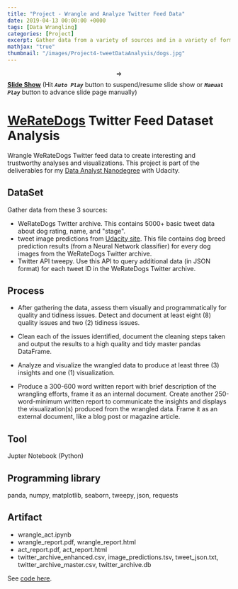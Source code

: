 ```yaml
---
title: "Project - Wrangle and Analyze Twitter Feed Data"
date: 2019-04-13 00:00:00 +0000
tags: [Data Wrangling]
categories: [Project]
excerpt: Gather data from a variety of sources and in a variety of formats, assess its quality and tidiness, then clean it. Showcase data wrangling results through analyses and visualizations.
mathjax: "true"
thumbnail: "/images/Project4-tweetDataAnalysis/dogs.jpg"
---
```


$$\Rightarrow$$ <a href="\images\Project4-tweetDataAnalysis\wrangle_act_report.slides.html" target="_blank"><b>Slide Show</b></a> (Hit _**`Auto Play`**_ button to suspend/resume slide show or _**`Manual Play`**_ button to advance slide page manually)

# <a href="https://en.wikipedia.org/wiki/WeRateDogs" target="_blank">WeRateDogs</a> Twitter Feed Dataset Analysis
Wrangle WeRateDogs Twitter feed data to create interesting and trustworthy analyses and visualizations. This project is part of the deliverables for my <a href="https://www.udacity.com/course/data-analyst-nanodegree--nd002" target="_blank">Data Analyst Nanodegree</a> with Udacity.

## DataSet
Gather data from these 3 sources:
-  WeRateDogs Twitter archive. This contains 5000+ basic tweet data about dog rating, name, and "stage".
-  tweet image predictions from <a href="https://d17h27t6h515a5.cloudfront.net/topher/2017/August/599fd2ad_image-predictions/image-predictions.tsv" target="_blank">Udacity site</a>. This file contains dog breed prediction results (from a Neural Network classifier) for every dog images from the WeRateDogs Twitter archive.
-  Twitter API tweepy. Use this API to query additional data (in JSON format) for each tweet ID in the WeRateDogs Twitter archive.

## Process
-  After gathering the data, assess them visually and programmatically for quality and tidiness issues. Detect and document at least eight (8) quality issues and two (2) tidiness issues.

-  Clean each of the issues identified, document the cleaning steps taken and output the results to a high quality and tidy master pandas DataFrame.

-  Analyze and visualize the wrangled data to produce at least three (3) insights and one (1) visualization.

-  Produce a 300-600 word written report with brief description of the wrangling efforts, frame it as an internal document. Create another 250-word-minimum written report to communicate the insights and displays the visualization(s) produced from the wrangled data. Frame it as an external document, like a blog post or magazine article.

## Tool
Jupter Notebook (Python)

## Programming library
panda, numpy, matplotlib, seaborn, tweepy, json, requests

## Artifact
-  wrangle_act.ipynb
-  wrangle_report.pdf, wrangle_report.html
-  act_report.pdf, act_report.html
-  twitter_archive_enhanced.csv, image_predictions.tsv, tweet_json.txt, twitter_archive_master.csv, twitter_archive.db

See <a href="https://github.com/atan4583/dand-project-portfolio" target="_blank">code here</a>.

